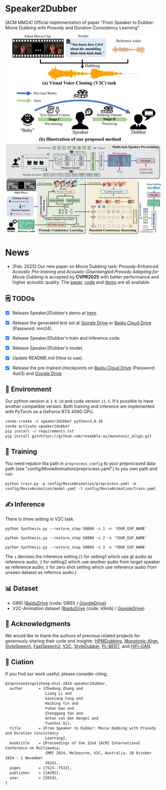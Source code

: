 # Speaker2Dubber

[ACM MM24] Official implementation of paper "From Speaker to Dubber: Movie Dubbing with Prosody and Duration Consistency Learning"

<img width="550" alt="image" src="Figs/Intro.png">

<img width="1000" alt="image" src="Figs\Speaker2Dubber.png">

# News
- [Feb. 2025] Our new paper on Movie Dubbing task: *Prosody-Enhanced Acoustic Pre-training and Acoustic-Disentangled Prosody Adapting for Movie Dubbing* is accepted by **CVPR2025** with better performance and higher acoustic quality. The [paper](https://arxiv.org/abs/2503.12042), [code](https://github.com/ZZDoog/ProDubber) and [demo](https://zzdoog.github.io/ProDubber/) are all available. 

## 🗒 TODOs

- [x] Release Speaker2Dubber‘s demo at [here](https://speaker2dubber.github.io/).

- [x] Release the generated test set at [Google Drive](https://drive.google.com/file/d/1FJsGIVLqoQKqnzfnhKBlx9_dek0V7Iiu/view?usp=drive_link) or [Baidu Cloud Drive](https://pan.baidu.com/s/1nxKcBbyCnGPSyz9cpnjW9Q) (Password: mm24).

- [x] Release Speaker2Dubber's train and inference code.

- [x] Release Speaker2Dubber's model.

- [x] Update README.md (How to use).

- [x] Release the pre-trained checkpoints on [Baidu Cloud Drive](https://pan.baidu.com/s/1T0ndIerg1jzPYi6L_kWO8A) (Password: 4ud3) and [Google Drive](https://drive.google.com/drive/folders/1VvGxkSYQ4yQFl4rs33lTVb5MBZXtXJFi?usp=sharing).

## 🌼 Environment

Our python version is ```3.8.18``` and cuda version ```11.5```. It's possible to have another compatible version. 
Both training and inference are implemented with PyTorch on a
GeForce RTX 4090 GPU.

```
conda create -n speaker2dubber python=3.8.18
conda activate speaker2dubber
pip install -r requirements.txt
pip install git+https://github.com/resemble-ai/monotonic_align.git
```

## 🔧 Training

You need repalce tha path in ```preprocess_config``` to your preprocssed data path  (see "config/MovieAnimation/preprocess.yaml") to you own path and run:

```
python train.py -p config/MovieAnimation/preprocess.yaml -m config/MovieAnimation/model.yaml -t config/MovieAnimation/train.yaml
```

## ✍ Inference

There is three setting in V2C task.

```
python Synthesis.py --restore_step 50000 -s 1 -n 'YOUR_EXP_NAME'
```
```
python Synthesis.py --restore_step 50000 -s 2 -n 'YOUR_EXP_NAME'
```
```
python Synthesis.py --restore_step 50000 -s 3 -n 'YOUR_EXP_NAME'
```
The `s` denotes the inference setting (`1` for setting1 which use gt audio as reference audio, `2` for setting2 which use another audio from target speaker as reference audio, `3` for zero shot setting which use reference audio from unseen dataset as refernce audio.)

## 📊 Dataset

- GRID ([BaiduDrive](https://pan.baidu.com/s/1E4cPbDvw_Zfk3_F8qoM7JA) (code: GRID) /  [GoogleDrive](https://drive.google.com/drive/folders/1_z51hy6H3K4kyHy-MXtMfo2Py6edpscE?usp=drive_link))
- V2C-Animation dataset ([BaiduDrive]( https://pan.baidu.com/s/12hEFbXwpv4JscG3tUffjbA) (code: k9mb) / [GoogleDrive](https://drive.google.com/drive/folders/11WhRulJd23XzeuWmUVay5carpudGq3ig?usp=drive_link))



## 🙏 Acknowledgments
We would like to thank the authors of previous related projects for generously sharing their code and insights: [HPMDubbing](https://github.com/GalaxyCong/HPMDubbing), [Monotonic Align](https://github.com/resemble-ai/monotonic_align), [StyleSpeech](https://github.com/keonlee9420/StyleSpeech), [FastSpeech2](https://github.com/ming024/FastSpeech2), [V2C](https://github.com/chenqi008/V2C), [StyleDubber](https://github.com/GalaxyCong/StyleDubber), [PL-BERT](https://github.com/yl4579/PL-BERT), and [HiFi-GAN](https://github.com/jik876/hifi-gan).


## 🤝 Ciation
If you find our work useful, please consider citing:
```
@inproceedings{zhang-etal-2024-speaker2dubber,
  author       = {Zhedong Zhang and
                  Liang Li and
                  Gaoxiang Cong and
                  Haibing Yin and
                  Yuhan Gao and
                  Chenggang Yan and
                  Anton van den Hengel and
                  Yuankai Qi},
  title        = {From Speaker to Dubber: Movie Dubbing with Prosody and Duration Consistency
                  Learning},
  booktitle    = {Proceedings of the 32nd {ACM} International Conference on Multimedia,
                  {MM} 2024, Melbourne, VIC, Australia, 28 October 2024 - 1 November
                  2024},
  pages        = {7523--7532},
  publisher    = {{ACM}},
  year         = {2024},
}
```